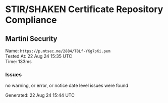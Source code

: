 # STIR/SHAKEN Certificate Repository Compliance

## Martini Security

Name: `https://p.mtsec.me/2884/T8Lf-YKg7pKi.pem`\
Tested At: 22 Aug 24 15:35 UTC\
Time: 133ms

### Issues

no warning, or error, or notice date level issues were found

Generated: 22 Aug 24 15:44 UTC